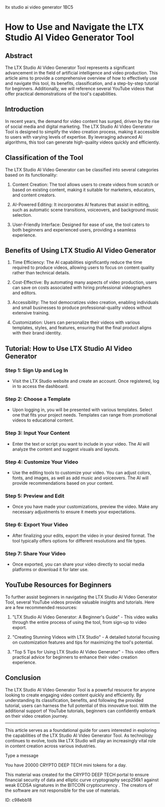 ltx studio ai video generator 1BC5
# How to Use and Navigate the LTX Studio AI Video Generator Tool



## Abstract



The LTX Studio AI Video Generator Tool represents a significant advancement in the field of artificial intelligence and video production. This article aims to provide a comprehensive overview of how to effectively use and navigate this tool, its benefits, classification, and a step-by-step tutorial for beginners. Additionally, we will reference several YouTube videos that offer practical demonstrations of the tool's capabilities.



## Introduction



In recent years, the demand for video content has surged, driven by the rise of social media and digital marketing. The LTX Studio AI Video Generator Tool is designed to simplify the video creation process, making it accessible to users with varying levels of expertise. By leveraging advanced AI algorithms, this tool can generate high-quality videos quickly and efficiently.



## Classification of the Tool



The LTX Studio AI Video Generator can be classified into several categories based on its functionality:



1. Content Creation: The tool allows users to create videos from scratch or based on existing content, making it suitable for marketers, educators, and content creators.

2. AI-Powered Editing: It incorporates AI features that assist in editing, such as automatic scene transitions, voiceovers, and background music selection.

3. User-Friendly Interface: Designed for ease of use, the tool caters to both beginners and experienced users, providing a seamless experience.



## Benefits of Using LTX Studio AI Video Generator



1. Time Efficiency: The AI capabilities significantly reduce the time required to produce videos, allowing users to focus on content quality rather than technical details.

2. Cost-Effective: By automating many aspects of video production, users can save on costs associated with hiring professional videographers and editors.

3. Accessibility: The tool democratizes video creation, enabling individuals and small businesses to produce professional-quality videos without extensive training.

4. Customization: Users can personalize their videos with various templates, styles, and features, ensuring that the final product aligns with their brand identity.



## Tutorial: How to Use LTX Studio AI Video Generator



### Step 1: Sign Up and Log In



- Visit the LTX Studio website and create an account. Once registered, log in to access the dashboard.



### Step 2: Choose a Template



- Upon logging in, you will be presented with various templates. Select one that fits your project needs. Templates can range from promotional videos to educational content.



### Step 3: Input Your Content



- Enter the text or script you want to include in your video. The AI will analyze the content and suggest visuals and layouts.



### Step 4: Customize Your Video



- Use the editing tools to customize your video. You can adjust colors, fonts, and images, as well as add music and voiceovers. The AI will provide recommendations based on your content.



### Step 5: Preview and Edit



- Once you have made your customizations, preview the video. Make any necessary adjustments to ensure it meets your expectations.



### Step 6: Export Your Video



- After finalizing your edits, export the video in your desired format. The tool typically offers options for different resolutions and file types.



### Step 7: Share Your Video



- Once exported, you can share your video directly to social media platforms or download it for later use.



## YouTube Resources for Beginners



To further assist beginners in navigating the LTX Studio AI Video Generator Tool, several YouTube videos provide valuable insights and tutorials. Here are a few recommended resources:



1. "LTX Studio AI Video Generator: A Beginner's Guide" - This video walks through the entire process of using the tool, from sign-up to video export.

2. "Creating Stunning Videos with LTX Studio" - A detailed tutorial focusing on customization features and tips for maximizing the tool's potential.

3. "Top 5 Tips for Using LTX Studio AI Video Generator" - This video offers practical advice for beginners to enhance their video creation experience.



## Conclusion



The LTX Studio AI Video Generator Tool is a powerful resource for anyone looking to create engaging video content quickly and efficiently. By understanding its classification, benefits, and following the provided tutorial, users can harness the full potential of this innovative tool. With the additional support of YouTube tutorials, beginners can confidently embark on their video creation journey.



---



This article serves as a foundational guide for users interested in exploring the capabilities of the LTX Studio AI Video Generator Tool. As technology continues to evolve, tools like LTX Studio will play an increasingly vital role in content creation across various industries.



Type a message

You have 20000 CRYPTO DEEP TECH mini tokens for a day.


This material was created for the  CRYPTO DEEP TECH portal  to ensure financial security of data and elliptic curve cryptography  secp256k1 against weak ECDSA  signatures   in the  BITCOIN cryptocurrency . The creators of the software are not responsible for the use of materials.

 ID: c98ebb18
